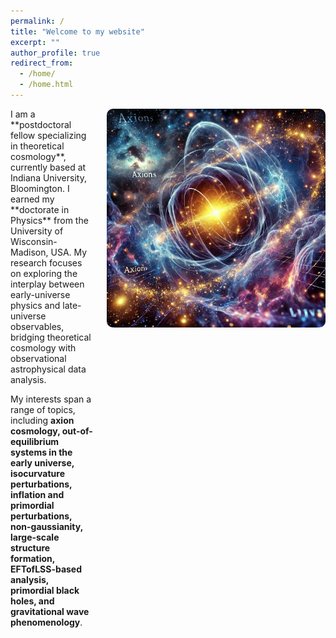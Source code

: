```yaml
---
permalink: /
title: "Welcome to my website"
excerpt: ""
author_profile: true
redirect_from: 
  - /home/
  - /home.html
---
```


<div style="display: flex; align-items: flex-start; gap: 20px;">
  
  <!-- Left Side: Main Text -->
  <div style="flex: 1;">
    I am a **postdoctoral fellow specializing in theoretical cosmology**, currently based at Indiana University, Bloomington. I earned my **doctorate in Physics** from the University of Wisconsin-Madison, USA. My research focuses on exploring the interplay between early-universe physics and late-universe observables, bridging theoretical cosmology with observational astrophysical data analysis. 
    
  My interests span a range of topics, including **axion cosmology, out-of-equilibrium systems in the early universe, isocurvature perturbations, inflation and primordial perturbations, non-gaussianity, large-scale structure formation, EFTofLSS-based analysis, primordial black holes, and gravitational wave phenomenology**.  
  </div>

  <!-- Right Side: Image -->
  <div style="flex: 0 0 350px;">
    <img src="/images/chatgpt.webp" alt="Cosmology Research" style="width: 100%; height: auto; border-radius: 10px;">
  </div>

</div>
